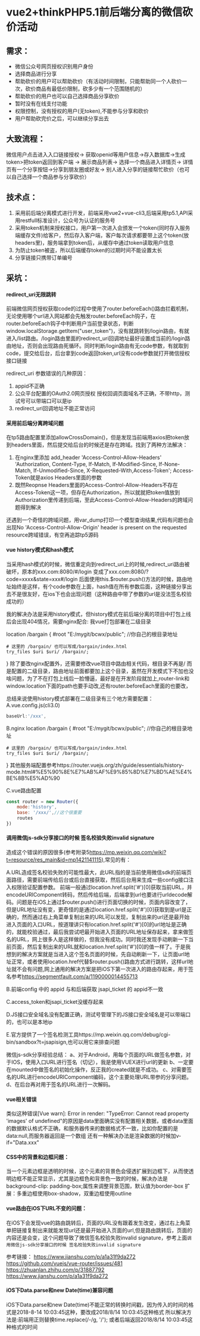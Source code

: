 # vue2+thinkPHP5.1前后端分离的微信砍价活动

## 需求：
- 微信公众号网页授权识别用户身份
- 选择商品进行分享
- 帮助砍价的用户可以帮助砍价（有活动时间限制，只能帮助同一个人砍价一次，砍价商品有最低价限制，砍多少有一个范围随机的）
- 帮助砍价的用户也可以自己选择商品分享砍价
- 暂时没有在线支付功能
- 权限控制，没有授权的用户(无token),不能参与分享和砍价
- 用户帮助砍完价之后，可以继续分享出去


## 大致流程：
微信用户点击进入入口链接授权-> 获取openid等用户信息->存入数据库->生成token>把token返回到客户端 -> 展示商品列表-> 选择一个商品进入详情页-> 详情页有一个分享按钮->分享到朋友圈或好友-> 别人进入分享的链接帮忙砍价（也可以自己选择一个商品参与分享砍价）




## 技术点：
1. 采用前后端分离模式进行开发，前端采用vue2+vue-cli3,后端采用tp5.1,API采用restfull标准设计，公众号为认证的服务号
2. 采用token机制来授权接口，用户第一次进入会颁发一个token(同时存入服务端缓存文件)给客户，然后存入客户端，客户每次请求都要带上这个token(放headers里)，服务端拿到token后，从缓存中通过token读取用户信息
3. 为防止token被盗，所以后端缓存token的过期时间不能设置太长
4. 分享链接只携带订单编号


## 采坑：
#### redirect_uri无限跳转
前端微信网页授权获取code的过程中使用了router.beforeEach()路由拦截机制，无论使用哪个url进入网站都会先触发router.beforeEach钩子，在router.beforeEach钩子中判断用户当前登录状态，判断window.localStorage.getItem("user_token")，没有就跳转到/login路由，有就进入/list路由。/login路由里面的redirect_uri回调地址最好设置成当前的/login路由地址，否则会出现路由死循环。同时判断/login路由有无code参数，有就取到code，提交给后台，后台拿到code返回token,url没有code参数就打开微信授权接口链接

redirect_uri 参数错误的几种原因：
1. appid不正确
2. 公众平台配置的OAuth2.0网页授权 授权回调页面域名不正确，不带http，测试号可以带端口可以是ip
3. redirect_uri回调地址不能正常访问


#### 采用前后端分离跨域问题
在tp5路由配置里添加allowCrossDomain()，但是发现当前端用axios把token放到headers里面，然后提交给后台的时候还是存在跨域。找到了两种方法解决：
1. 在nginx里添加
add_header 'Access-Control-Allow-Headers'  'Authorization, Content-Type, If-Match, If-Modified-Since, If-None-Match, If-Unmodified-Since, X-Requested-With,Access-Token';
Access-Token就是axios Headers里面的参数
2. 既然Reopnse Headers里面的Access-Control-Allow-Headers不存在Access-Token这一项，但存在Authorization，所以就就把token值放到Authorization里传递到后端，至此Access-Control-Allow-Headers的跨域问题得到解决

还遇到一个奇怪的跨域问题，用var_dump打印一个模型查询结果,代码有问题也会出现No 'Access-Control-Allow-Origin' header is present on the requested resource跨域错误，有空再追踪tp5源码

#### vue history模式和hash模式
当采用hash模式的时候，微信重定向到redirect_uri上的时候,redirect_uri路由被破坏，原本的xxx.com:8080/#/login 变成了xxx.com:8080/?code=xxxx&state=xxx#/login
后面使用this.$router.push()方法的时候，路由地址始终是这样，有个code参数在上面，hash值在所有参数后面，这种链接分享出去不是很友好，在ios下也会出现问题（这种路由中带了参数的url是没法签名校验成功的）

我的解决办法是采用history模式，但history模式在前后端分离的项目中打包上线后会出现404情况，需要nginx配合:
我vue打包部署在二级目录

location /bargain {
    #root "E:/mygit/bcwx/public";   //你自己的根目录地址

    # 这里的 /bargain/ 也可以写成/bargain/index.html
    try_files $uri $uri/ /bargain/;    
}
除了要改nginx配置外，还需要修改vue项目中路由相关代码，根目录不再是/ 而是配置的二级目录，路由地址前面都要加上这个目录，虽然在开发模式下不加也没啥问题，为了不在打包上线后一脸懵逼，最好是在开发阶段就加上,router-link和window.location下面的path也要手动改,还有router.beforeEach里面的也要改，

总结来说使用history模式部署在二级目录有三个地方需要配置：
A.vue.config.js(cli3.0)
```javascript
baseUrl:'/xxx',
```
B.nginx
location /bargain {
    #root "E:/mygit/bcwx/public";   //你自己的根目录地址

    # 这里的 /bargain/ 也可以写成/bargain/index.html
    try_files $uri $uri/ /bargain/;    
}
其他服务端配置参考https://router.vuejs.org/zh/guide/essentials/history-mode.html#%E5%90%8E%E7%AB%AF%E9%85%8D%E7%BD%AE%E4%BE%8B%E5%AD%90


C.vue路由配置
```javascript
const router = new Router({
    mode:'history',
    base: '/xxx/',//这个很重要
    routes
})
```


#### 调用微信js-sdk分享接口的时候 签名校验失败invalid signature
造成这个错误的原因很多(参考附录5<https://mp.weixin.qq.com/wiki?t=resource/res_main&id=mp1421141115>),常见的有：

A.URL造成签名校验失败的可能性最大，此URL指的是当前使用微信sdk的前端页面路径，需要前端传给后台或后台直接获取，然后后台用来生成一些config接口注入权限验证配置参数。
前端一般通过location.href.split('#')[0]获取当前URL，并encodeURIComponent转码，然后传给后端，后端拿到url也要进行urldecode解码。问题是在iOS上通过$router.push()进行页面切换的时候，页面内容改变了，但是URL地址没有变，更奇怪的是通过location.href.split('#')[0]获取到是url是正确的，然而通过右上角菜单复制出来的URL可以发现，复制出来的url还是最开始进入页面的入口URL，按道理讲只有location.href.split('#')[0]的url地址是正确的，就能校验通过，最后我尝试吧最开始进入页面的URL地址保存起来，拿来做签名的URL，网上很多人是这样做的，但我没有成功。同时我还发现手动刷新一下当前页面，然后复制出来的URL就和location.href.split('#')[0]的值一样了。于是我想到的解决方案就是当进入这个签名页面的时候，先自动刷新一下，让页面url地址正常，或者使用location.href代替$router.push()路由方式进行跳转，这样url地址就不会有问题,网上通用的解决方案是把iOS下第一次进入的路由存起来，用于签名参考<https://segmentfault.com/a/1190000014455713>

B.前端config 中的 appid 与和后端获取 jsapi_ticket 的 appid不一致

C.access_token和jsapi_ticket没缓存起来

D.JS接口安全域名没有配置正确，测试号管理下的JS接口安全域名是可以带端口的，也可以是本地ip

E.官方提供了一个签名检测工具https://mp.weixin.qq.com/debug/cgi-bin/sandbox?t=jsapisign,也可以用它来排查问题

微信js-sdk分享经验总结：
a、对于Android，用每个页面的URL做签名参数，对于IOS，使用入口URL进行签名（切记），我是使用VUEX进行url的更新
b、一定要在mounted中做签名的初始化操作，反正我的created就是不成功。
c、对需要签名的URL进行encodeURIComponent编码，这个主要处理URL带参的分享问题。
d、在后台再对用于签名的URL进行一次解码。

#### vue相关错误
类似这种错误[Vue warn]: Error in render: "TypeError: Cannot read property 'images' of undefined"的原因是data里面确实没有配置相关数据，或者data里面的数据默认格式不正确，和服务器传来的数据格式不一致，比如你配置的是data:null,而服务器返回是一个数组
还有一种解决办法是渲染数据的时候加v-if="Data.xxx"


#### CSS中的背景和边框问题：
当一个元素边框是透明的时候，这个元素的背景色会侵透扩展到边框下，从而使透明边框不能正常显示，尤其是边框色和背景色一致的时候，解决办法是background-clip: padding-box;属性来调整背景范围，默认值为border-box
扩展：多重边框使用box-shadow，双重边框使用outline 

#### vue路由在iOS下URL不变的问题：
在iOS下会发现vue的路由跳转后，页面的URL没有跟着发生改变，通过右上角菜单把链接复制出来就能发现url还是最开始进入页面的url,但是路由跳转后，页面的内容还是会变，这个问题导致了微信签名校验失败invalid signature，参考上面`调用微信js-sdk分享接口的时候 签名校验失败invalid signature`

参考链接： 
<https://www.jianshu.com/p/a1a31f9da272>
<https://github.com/vuejs/vue-router/issues/481>
<https://zhuanlan.zhihu.com/p/31887792>
<https://www.jianshu.com/p/a1a31f9da272>



#### iOS下Data.parse和new Date(time)兼容问题
iOS下Data.parse和new Date(time)不能正常的转换时间戳，因为传入的时间的格式是2018-8-14 10:03:45这种，要改成2018/8/14 10:03:45这种格式
所以解决方法是:前端用正则替换time.replace(/-/g, '/'); 或者后端返回2018/8/14 10:03:45这种格式的时间






